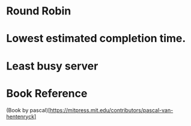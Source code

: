 

# Round Robin

# Lowest estimated completion time.

# Least busy server



# Book Reference
(Book by pascal)[https://mitpress.mit.edu/contributors/pascal-van-hentenryck]

